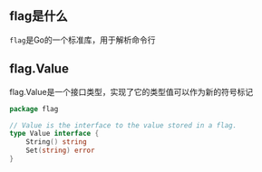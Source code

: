 ## flag是什么
`flag`是Go的一个标准库，用于解析命令行

## flag.Value
flag.Value是一个接口类型，实现了它的类型值可以作为新的符号标记

```go
package flag

// Value is the interface to the value stored in a flag.
type Value interface {
	String() string
	Set(string) error
}
```